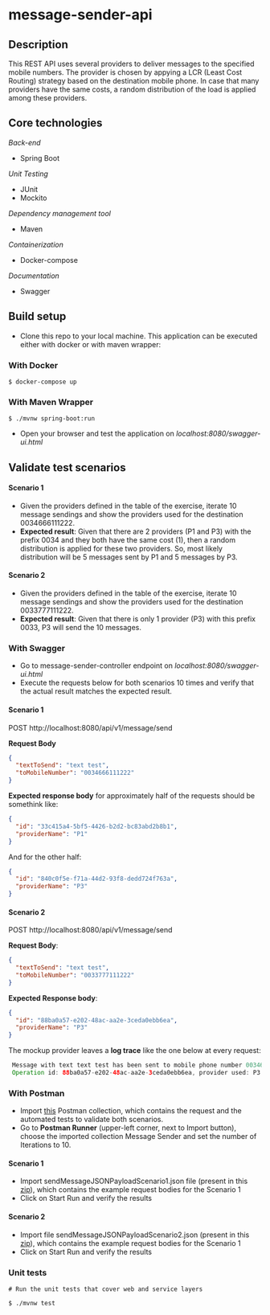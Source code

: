 # message-sender-api

## Description

This REST API uses several providers to deliver messages to the specified mobile numbers. 
The provider is chosen by appying a LCR (Least Cost Routing) strategy based on the destination mobile phone. In case that many providers have the same costs, a random distribution of the load is applied among these providers.

## Core technologies

*Back-end*
- Spring Boot

*Unit Testing*
- JUnit
- Mockito

*Dependency management tool*
- Maven

*Containerization*
- Docker-compose

*Documentation*
- Swagger

## Build setup

- Clone this repo to your local machine. This application can be executed either with docker or with maven wrapper:

### With Docker

```
$ docker-compose up
```

### With Maven Wrapper

```
$ ./mvnw spring-boot:run
```

- Open your browser and test the application on *localhost:8080/swagger-ui.html*

## Validate test scenarios

#### Scenario 1
- Given the providers defined in the table of the exercise, iterate 10 message sendings and show the providers used for the destination 0034666111222.
- **Expected result**: Given that there are 2 providers (P1 and P3) with the prefix 0034 and they both have the same cost (1), then a random distribution is applied for these two providers. So, most likely distribution will be 5 messages sent by P1 and 5 messages by P3.

#### Scenario 2
- Given the providers defined in the table of the exercise, iterate 10 message sendings and show the providers used for the destination 0033777111222.
- **Expected result**: Given that there is only 1 provider (P3) with this prefix 0033, P3 will send the 10 messages.

### With Swagger

- Go to message-sender-controller endpoint on *localhost:8080/swagger-ui.html*
- Execute the requests below for both scenarios 10 times and verify that the actual result matches the expected result.

#### Scenario 1
POST http://localhost:8080/api/v1/message/send

**Request Body**
```json
{
  "textToSend": "text test",
  "toMobileNumber": "0034666111222"
}
```
**Expected response body** for approximately half of the requests should be somethink like:
```json
{
  "id": "33c415a4-5bf5-4426-b2d2-bc83abd2b8b1",
  "providerName": "P1"
}
```
And for the other half:
```json
{
  "id": "840c0f5e-f71a-44d2-93f8-dedd724f763a",
  "providerName": "P3"
}
```

#### Scenario 2
POST http://localhost:8080/api/v1/message/send

**Request Body**:
```json
{
  "textToSend": "text test",
  "toMobileNumber": "0033777111222"
}
```
**Expected Response body**:
```json
{
  "id": "88ba0a57-e202-48ac-aa2e-3ceda0ebb6ea",
  "providerName": "P3"
}
```

The mockup provider leaves a **log trace** like the one below at every request:
```java
 Message with text text test has been sent to mobile phone number 0034666111222
 Operation id: 88ba0a57-e202-48ac-aa2e-3ceda0ebb6ea, provider used: P3
```

### With Postman

- Import [this](https://www.getpostman.com/collections/9e4645b9a9ef475846c2) Postman collection, which contains the request and the automated tests to validate both scenarios.
- Go to **Postman Runner** (upper-left corner, next to Import button), choose the imported collection Message Sender and set the number of Iterations to 10.

#### Scenario 1
- Import sendMessageJSONPayloadScenario1.json file (present in this [zip](https://drive.google.com/file/d/1d-XQMp8gtvyJ5qSaWT6RyFZsem0nRG2O/view?usp=sharing)), which contains the example request bodies for the Scenario 1
- Click on Start Run and verify the results

#### Scenario 2
- Import file sendMessageJSONPayloadScenario2.json (present in this [zip](https://drive.google.com/file/d/1d-XQMp8gtvyJ5qSaWT6RyFZsem0nRG2O/view?usp=sharing)), which contains the example request bodies for the Scenario 1
- Click on Start Run and verify the results

### Unit tests

```
# Run the unit tests that cover web and service layers

$ ./mvnw test
```


